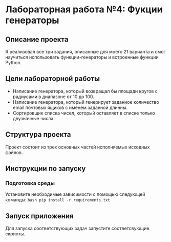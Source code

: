
# Лабораторная работа №4: Фукции генераторы
## Описание проекта
Я реализовал все три задания, описанные для моего 21 варианта и смог научиться использовать функции-генераторы и встроенные функции Python.
## Цели лабораторной работы
- Написание генератора, который возвращал бы площади кругов с радиусами в диапазоне от 10 до 100.
- Написание генератора, который генерирует заданное количество email почтовых ящиков с именем заданной длинны.
- Сортировщик списка чисел, который оставляет в списке только двузначные числа.
## Структура проекта
Проект состоит из трех основных частей исполняемых исходных файлов.

## Инструкции по запуску
### Подготовка среды
Установите необходимые зависимости с помощью следующей команды:
    ```bash
    pip install -r requirements.txt
    ```
## Запуск приложения
Для запуска соответствующих задач запустите соответсвующие скрипты.
